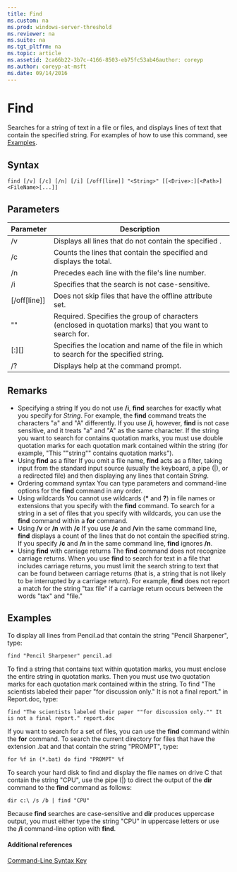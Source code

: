 ```yaml
---
title: Find
ms.custom: na
ms.prod: windows-server-threshold
ms.reviewer: na
ms.suite: na
ms.tgt_pltfrm: na
ms.topic: article
ms.assetid: 2ca66b22-3b7c-4166-8503-eb75fc53ab46author: coreyp
ms.author: coreyp-at-msft
ms.date: 09/14/2016
---
```

# Find
Searches for a string of text in a file or files, and displays lines of text that contain the specified string.
For examples of how to use this command, see [Examples](#BKMK_examples).
## Syntax
```
find [/v] [/c] [/n] [/i] [/off[line]] "<String>" [[<Drive>:][<Path>]<FileName>[...]]
```
## Parameters
|Parameter|Description|
|-------------|---------------|
|/v|Displays all lines that do not contain the specified <String>.|
|/c|Counts the lines that contain the specified <String>and displays the total.|
|/n|Precedes each line with the file's line number.|
|/i|Specifies that the search is not case-sensitive.|
|[/off[line]]|Does not skip files that have the offline attribute set.|
|"<String>"|Required. Specifies the group of characters (enclosed in quotation marks) that you want to search for.|
|[<Drive>:][<Path>]<FileName>|Specifies the location and name of the file in which to search for the specified string.|
|/?|Displays help at the command prompt.|
## Remarks
-   Specifying a string
    If you do not use **/i**, **find** searches for exactly what you specify for *String*. For example, the **find** command treats the characters "a" and "A" differently. If you use **/i**, however, **find** is not case sensitive, and it treats "a" and "A" as the same character.
    If the string you want to search for contains quotation marks, you must use double quotation marks for each quotation mark contained within the string (for example, "This ""string"" contains quotation marks").
-   Using **find** as a filter
    If you omit a file name, **find** acts as a filter, taking input from the standard input source (usually the keyboard, a pipe (|), or a redirected file) and then displaying any lines that contain *String*.
-   Ordering command syntax
    You can type parameters and command-line options for the **find** command in any order.
-   Using wildcards
    You cannot use wildcards (**\*** and **?**) in file names or extensions that you specify with the **find** command. To search for a string in a set of files that you specify with wildcards, you can use the **find** command within a **for** command.
-   Using **/v** or **/n** with **/c**
    If you use **/c** and **/v**in the same command line, **find** displays a count of the lines that do not contain the specified string. If you specify **/c** and **/n** in the same command line, **find** ignores **/n**.
-   Using **find** with carriage returns
    The **find** command does not recognize carriage returns. When you use **find** to search for text in a file that includes carriage returns, you must limit the search string to text that can be found between carriage returns (that is, a string that is not likely to be interrupted by a carriage return). For example, **find** does not report a match for the string "tax file" if a carriage return occurs between the words "tax" and "file."
## <a name="BKMK_examples"></a>Examples
To display all lines from Pencil.ad that contain the string "Pencil Sharpener", type:
```
find "Pencil Sharpener" pencil.ad
```
To find a string that contains text within quotation marks, you must enclose the entire string in quotation marks. Then you must use two quotation marks for each quotation mark contained within the string. To find "The scientists labeled their paper "for discussion only." It is not a final report." in Report.doc, type:
```
find "The scientists labeled their paper ""for discussion only."" It is not a final report." report.doc
```
If you want to search for a set of files, you can use the **find** command within the **for** command. To search the current directory for files that have the extension .bat and that contain the string "PROMPT", type:
```
for %f in (*.bat) do find "PROMPT" %f 
```
To search your hard disk to find and display the file names on drive C that contain the string "CPU", use the pipe (|) to direct the output of the **dir** command to the **find** command as follows:
```
dir c:\ /s /b | find "CPU" 
```
Because **find** searches are case-sensitive and **dir** produces uppercase output, you must either type the string "CPU" in uppercase letters or use the **/i** command-line option with **find**.
#### Additional references
[Command-Line Syntax Key](Command-Line-Syntax-Key.md)
